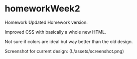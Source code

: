 # homeworkWeek2
Homework
Updated Homework version.

Improved CSS with basically a whole new HTML.

Not sure if colors are ideal but way better than the old design.

Screenshot for current design:
(!./assets/screenshot.png)

